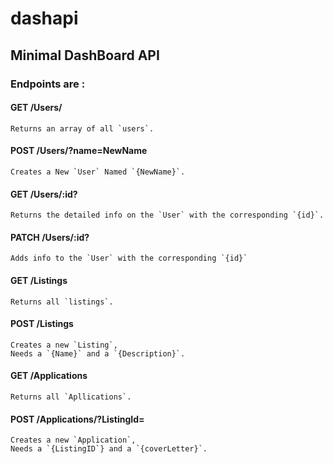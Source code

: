 # dashapi
## Minimal DashBoard API



### Endpoints are :
  #### GET /Users/

    Returns an array of all `users`.

  #### POST /Users/?name=NewName
    Creates a New `User` Named `{NewName}`.

  #### GET /Users/:id?
  
    Returns the detailed info on the `User` with the corresponding `{id}`.
  
  #### PATCH /Users/:id?
    Adds info to the `User` with the corresponding `{id}`

  
  #### GET /Listings
    Returns all `listings`.

  #### POST /Listings
    Creates a new `Listing`,
    Needs a `{Name}` and a `{Description}`.

  #### GET /Applications
    Returns all `Apllications`.

  #### POST /Applications/?ListingId=
    Creates a new `Application`,
    Needs a `{ListingID`} and a `{coverLetter}`.
